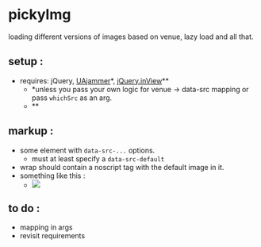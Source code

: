 pickyImg
========
loading different versions of images based on venue, lazy load and all that.


setup :
-----------
- requires: jQuery, [UAjammer](https://github.com/beechertrouble/UAjammer)*, [jQuery.inView](https://github.com/beechertrouble/inView)**
	- *unless you pass your own logic for venue -> data-src mapping or pass <code>whichSrc</code> as an arg.
	- **

markup :
-----------
- some element with <code>data-src-...</code> options.
	- must at least specify a <code>data-src-default</code>  
- wrap should contain a noscript tag with the default image in it.
- something like this :
	- <code><div class="_picky_wrap" data-src-default="path/to/default.jpg" ><noscript><img src="path/to/default.jpg" /></noscript></div></code>


to do :
-----------
- mapping in args
- revisit requirements